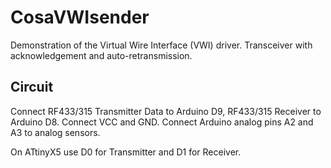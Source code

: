 CosaVWIsender
=============
Demonstration of the Virtual Wire Interface (VWI) driver.
Transceiver with acknowledgement and auto-retransmission.

Circuit
-------
Connect RF433/315 Transmitter Data to Arduino D9, RF433/315
Receiver to Arduino D8. Connect VCC and GND. Connect Arduino
analog pins A2 and A3 to analog sensors.  

On ATtinyX5 use D0 for Transmitter and D1 for Receiver.

